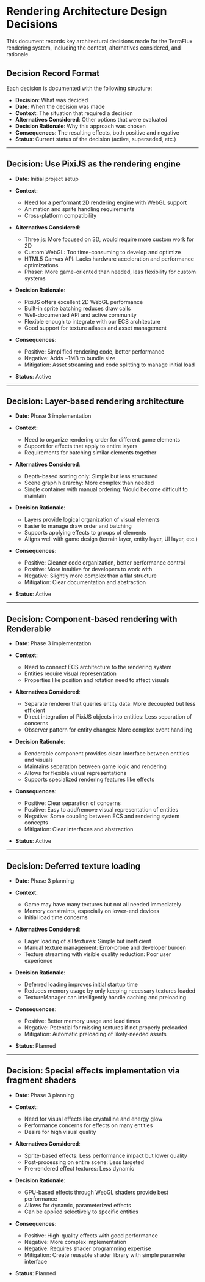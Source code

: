 # Rendering Architecture Design Decisions

This document records key architectural decisions made for the TerraFlux rendering system, including the context, alternatives considered, and rationale.

## Decision Record Format

Each decision is documented with the following structure:

- **Decision**: What was decided
- **Date**: When the decision was made
- **Context**: The situation that required a decision
- **Alternatives Considered**: Other options that were evaluated
- **Decision Rationale**: Why this approach was chosen
- **Consequences**: The resulting effects, both positive and negative
- **Status**: Current status of the decision (active, superseded, etc.)

---

## Decision: Use PixiJS as the rendering engine

- **Date**: Initial project setup
- **Context**: 
  - Need for a performant 2D rendering engine with WebGL support
  - Animation and sprite handling requirements
  - Cross-platform compatibility
  
- **Alternatives Considered**:
  - Three.js: More focused on 3D, would require more custom work for 2D
  - Custom WebGL: Too time-consuming to develop and optimize
  - HTML5 Canvas API: Lacks hardware acceleration and performance optimizations
  - Phaser: More game-oriented than needed, less flexibility for custom systems
  
- **Decision Rationale**:
  - PixiJS offers excellent 2D WebGL performance
  - Built-in sprite batching reduces draw calls
  - Well-documented API and active community
  - Flexible enough to integrate with our ECS architecture
  - Good support for texture atlases and asset management
  
- **Consequences**:
  - Positive: Simplified rendering code, better performance
  - Negative: Adds ~1MB to bundle size
  - Mitigation: Asset streaming and code splitting to manage initial load
  
- **Status**: Active

---

## Decision: Layer-based rendering architecture

- **Date**: Phase 3 implementation
- **Context**: 
  - Need to organize rendering order for different game elements
  - Support for effects that apply to entire layers
  - Requirements for batching similar elements together
  
- **Alternatives Considered**:
  - Depth-based sorting only: Simple but less structured
  - Scene graph hierarchy: More complex than needed
  - Single container with manual ordering: Would become difficult to maintain
  
- **Decision Rationale**:
  - Layers provide logical organization of visual elements
  - Easier to manage draw order and batching
  - Supports applying effects to groups of elements
  - Aligns well with game design (terrain layer, entity layer, UI layer, etc.)
  
- **Consequences**:
  - Positive: Cleaner code organization, better performance control
  - Positive: More intuitive for developers to work with
  - Negative: Slightly more complex than a flat structure
  - Mitigation: Clear documentation and abstraction
  
- **Status**: Active

---

## Decision: Component-based rendering with Renderable

- **Date**: Phase 3 implementation
- **Context**: 
  - Need to connect ECS architecture to the rendering system
  - Entities require visual representation
  - Properties like position and rotation need to affect visuals
  
- **Alternatives Considered**:
  - Separate renderer that queries entity data: More decoupled but less efficient
  - Direct integration of PixiJS objects into entities: Less separation of concerns
  - Observer pattern for entity changes: More complex event handling
  
- **Decision Rationale**:
  - Renderable component provides clean interface between entities and visuals
  - Maintains separation between game logic and rendering
  - Allows for flexible visual representations
  - Supports specialized rendering features like effects
  
- **Consequences**:
  - Positive: Clear separation of concerns
  - Positive: Easy to add/remove visual representation of entities
  - Negative: Some coupling between ECS and rendering system concepts
  - Mitigation: Clear interfaces and abstraction
  
- **Status**: Active

---

## Decision: Deferred texture loading

- **Date**: Phase 3 planning
- **Context**: 
  - Game may have many textures but not all needed immediately
  - Memory constraints, especially on lower-end devices
  - Initial load time concerns
  
- **Alternatives Considered**:
  - Eager loading of all textures: Simple but inefficient
  - Manual texture management: Error-prone and developer burden
  - Texture streaming with visible quality reduction: Poor user experience
  
- **Decision Rationale**:
  - Deferred loading improves initial startup time
  - Reduces memory usage by only keeping necessary textures loaded
  - TextureManager can intelligently handle caching and preloading
  
- **Consequences**:
  - Positive: Better memory usage and load times
  - Negative: Potential for missing textures if not properly preloaded
  - Mitigation: Automatic preloading of likely-needed assets
  
- **Status**: Planned

---

## Decision: Special effects implementation via fragment shaders

- **Date**: Phase 3 planning
- **Context**: 
  - Need for visual effects like crystalline and energy glow
  - Performance concerns for effects on many entities
  - Desire for high visual quality
  
- **Alternatives Considered**:
  - Sprite-based effects: Less performance impact but lower quality
  - Post-processing on entire scene: Less targeted
  - Pre-rendered effect textures: Less dynamic
  
- **Decision Rationale**:
  - GPU-based effects through WebGL shaders provide best performance
  - Allows for dynamic, parameterized effects
  - Can be applied selectively to specific entities
  
- **Consequences**:
  - Positive: High-quality effects with good performance
  - Negative: More complex implementation
  - Negative: Requires shader programming expertise
  - Mitigation: Create reusable shader library with simple parameter interface
  
- **Status**: Planned
